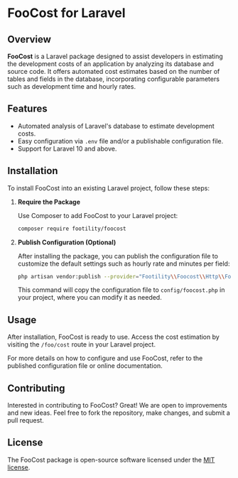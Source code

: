 # FooCost for Laravel

## Overview

**FooCost** is a Laravel package designed to assist developers in estimating the development costs of an application by analyzing its database and source code. It offers automated cost estimates based on the number of tables and fields in the database, incorporating configurable parameters such as development time and hourly rates.

## Features

- Automated analysis of Laravel's database to estimate development costs.
- Easy configuration via `.env` file and/or a publishable configuration file.
- Support for Laravel 10 and above.

## Installation

To install FooCost into an existing Laravel project, follow these steps:

1. **Require the Package**

   Use Composer to add FooCost to your Laravel project:

    ```bash
    composer require footility/foocost
    ```

2. **Publish Configuration (Optional)**

   After installing the package, you can publish the configuration file to customize the default settings such as hourly rate and minutes per field:

    ```bash
    php artisan vendor:publish --provider="Footility\\Foocost\\Http\\FooCostServiceProvider"
    ```

   This command will copy the configuration file to `config/foocost.php` in your project, where you can modify it as needed.

## Usage

After installation, FooCost is ready to use. Access the cost estimation by visiting the `/foo/cost` route in your Laravel project.

For more details on how to configure and use FooCost, refer to the published configuration file or online documentation.

## Contributing

Interested in contributing to FooCost? Great! We are open to improvements and new ideas. Feel free to fork the repository, make changes, and submit a pull request.

## License

The FooCost package is open-source software licensed under the [MIT license](https://opensource.org/licenses/MIT).
